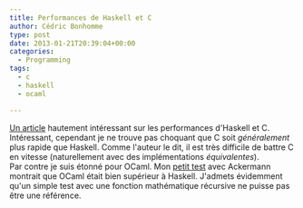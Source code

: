 ```yaml
---
title: Performances de Haskell et C
author: Cédric Bonhomme
type: post
date: 2013-01-21T20:39:04+00:00
categories:
  - Programming
tags:
  - c
  - haskell
  - ocaml

---
```

[Un article][1] hautement intéressant sur les performances d'Haskell et C. Intéressant, cependant je ne trouve pas choquant que C soit _généralement_ plus rapide que Haskell. Comme l'auteur le dit, il est très difficile de battre C en vitesse (naturellement avec des implémentations _équivalentes_).  
Par contre je suis étonné pour OCaml. Mon [petit test][2] avec Ackermann montrait que OCaml était bien supérieur à Haskell. J'admets évidemment qu'un simple test avec une fonction mathématique récursive ne puisse pas être une référence.

 [1]: http://jacquesmattheij.com/when-haskell-is-not-faster-than-c
 [2]: http://blog.cedricbonhomme.org/2012/10/01/quelques-benchmarks-avec-ackermann/
